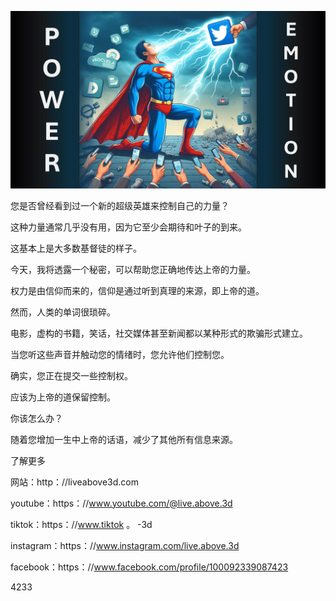 ![Video cover image](../cover.jpg "cover photo")

您是否曾经看到过一个新的超级英雄来控制自己的力量？

这种力量通常几乎没有用，因为它至少会期待和叶子的到来。

这基本上是大多数基督徒的样子。

今天，我将透露一个秘密，可以帮助您正确地传达上帝的力量。

权力是由信仰而来的，信仰是通过听到真理的来源，即上帝的道。

然而，人类的单词很琐碎。

电影，虚构的书籍，笑话，社交媒体甚至新闻都以某种形式的欺骗形式建立。

当您听这些声音并触动您的情绪时，您允许他们控制您。

确实，您正在提交一些控制权。

应该为上帝的道保留控制。

你该怎么办？

随着您增加一生中上帝的话语，减少了其他所有信息来源。

了解更多

网站：http：//liveabove3d.com

youtube：https：//www.youtube.com/@live.above.3d

tiktok：https：//www.tiktok 。 -3d

instagram：https：//www.instagram.com/live.above.3d

facebook：https：//www.facebook.com/profile/100092339087423

4233
